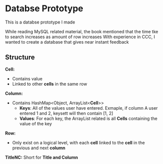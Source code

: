 # Databse Prototype
This is a databse prototype I made

While reading MySQL related material, the book mentioned that the time tke to search increases as amount of row increases
With experience in CCC, I wanted to create a database that gives near instant feedback

## Structure
**Cell:**
* Contains value
* Linked to other **cells** in the same row

**Column:**
* Contains HashMap<Object, ArrayList<**Cell**>>
  * **Keys**: All of the values user have entered. Exmaple, if column A user entered 1 and 2, keysett will then contain [1, 2]
  * **Values**: For each key, the ArrayList related is all **Cells** containing the value of the key
  
**Row:**
* Only exist on a logical level, with each **cell** linked to the **cell** in the previous and next **column**
  
**TitleNC:**
Short for **Title and Column**

      
